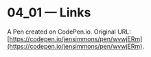 # 04_01 — Links

A Pen created on CodePen.io. Original URL: [https://codepen.io/jensimmons/pen/wvwjERm](https://codepen.io/jensimmons/pen/wvwjERm).

